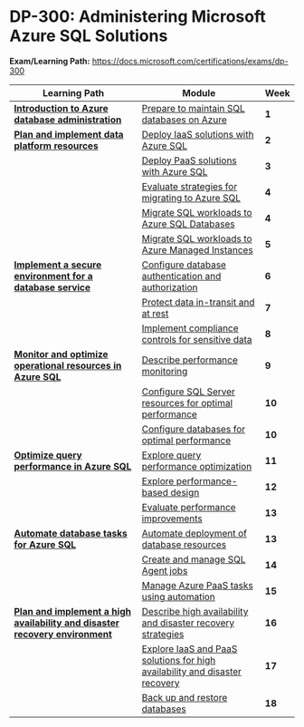 # DP-300: Administering Microsoft Azure SQL Solutions

**Exam/Learning Path:** https://docs.microsoft.com/certifications/exams/dp-300

| **Learning Path** | **Module** | **Week** |
|-|-|-|
|**[Introduction to Azure database administration](https://docs.microsoft.com/learn/paths/introduction-to-azure-database-administration/)**| [Prepare to maintain SQL databases on Azure](https://docs.microsoft.com/learn/modules/prepare-to-maintain-sql-databases-azure/) | **1** 
|**[Plan and implement data platform resources](https://docs.microsoft.com/learn/paths/plan-implement-data-platform-resources/)**| [Deploy IaaS solutions with Azure SQL](https://docs.microsoft.com/learn/modules/deploy-iaas-solutions-with-azure-sql/) | **2** 
| | [Deploy PaaS solutions with Azure SQL](https://docs.microsoft.com/learn/modules/deploy-paas-solutions-with-azure-sql/) | **3** 
| | [Evaluate strategies for migrating to Azure SQL](https://docs.microsoft.com/learn/modules/evaluate-strategies-for-migrating-to-azure-sql/) | **4** 
| | [Migrate SQL workloads to Azure SQL Databases](https://docs.microsoft.com/learn/modules/migrate-sql-workloads-azure-sql-databases/) | **4** 
| | [Migrate SQL workloads to Azure Managed Instances](https://docs.microsoft.com/learn/modules/migrate-sql-workloads-azure-managed-instances/) | **5** 
|**[Implement a secure environment for a database service](https://docs.microsoft.com/learn/paths/implement-secure-environment-database-service/)**| [Configure database authentication and authorization](https://docs.microsoft.com/learn/modules/configure-database-authentication-authorization/) | **6** 
| | [Protect data in-transit and at rest](https://docs.microsoft.com/learn/modules/protect-data-transit-rest/) | **7** 
| | [Implement compliance controls for sensitive data](https://docs.microsoft.com/learn/modules/implement-compliance-controls-sensitive-data/) | **8** 
|**[Monitor and optimize operational resources in Azure SQL](https://docs.microsoft.com/learn/paths/monitor-optimize-operational-resources-sql-server/)**| [Describe performance monitoring](https://docs.microsoft.com/learn/modules/describe-performance-monitoring/) | **9** 
| | [Configure SQL Server resources for optimal performance](https://docs.microsoft.com/learn/modules/configure-sql-server-resources-optimal-performance/) | **10** 
| | [Configure databases for optimal performance](https://docs.microsoft.com/learn/modules/configure-databases-for-optimal-performance/) | **10** 
|**[Optimize query performance in Azure SQL](https://docs.microsoft.com/learn/paths/optimize-query-performance-sql-server/)**| [Explore query performance optimization](https://docs.microsoft.com/learn/modules/explore-query-performance-optimization/) | **11** 
| | [Explore performance-based design](https://docs.microsoft.com/learn/modules/explore-performance-based-design/) | **12** 
| | [Evaluate performance improvements](https://docs.microsoft.com/learn/modules/evaluate-performance-improvements/) | **13** 
|**[Automate database tasks for Azure SQL](https://docs.microsoft.com/learn/paths/automate-tasks-sql-server/)**| [Automate deployment of database resources](https://docs.microsoft.com/learn/modules/configure-automatic-deployment-azure-sql-database/) | **13** 
| | [Create and manage SQL Agent jobs](https://docs.microsoft.com/learn/modules/schedule-tasks-using-sql-server-agent/) | **14** 
| | [Manage Azure PaaS tasks using automation](https://docs.microsoft.com/learn/modules/manage-azure-paas-resources-using-automated-methods/) | **15** 
|**[Plan and implement a high availability and disaster recovery environment](https://docs.microsoft.com/learn/paths/plan-implement-high-availability-disaster-recovery-environment/)**| [Describe high availability and disaster recovery strategies](https://docs.microsoft.com/learn/modules/describe-high-availability-disaster-recovery-strategies/) | **16** 
| | [Explore IaaS and PaaS solutions for high availability and disaster recovery](https://docs.microsoft.com/learn/modules/explore-iaas-paas-platform-tools-for-high-availability-disaster-recovery/) | **17** 
| | [Back up and restore databases](https://docs.microsoft.com/learn/modules/backup-restore-databases/) | **18** 
